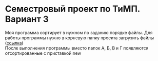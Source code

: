 # Семестровый проект по ТиМП. Вариант 3
Моя программа сортирует в нужном по заданию порядке файлы. Для работы программы нужно в корневую папку проекта загрузить файлы ([ссылка](https://drive.google.com/drive/folders/1g2GuNSm84wqxR8o7rrThZk1nKtU0InLH))  
После выполнения программы вместо папок А, Б, В и Г появляются отсoртированные с приставкой new
